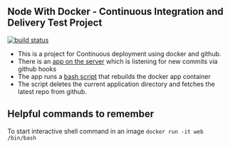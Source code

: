 ## Node With Docker - Continuous Integration and Delivery Test Project

[![build status](https://img.shields.io/travis/epicallan/docker-continuous-deployment/master.svg?style=flat-square)](https://travis-ci.org/epicallan/docker-continuous-deployment)

- This is a project for Continuous deployment using docker
  and github.
- There is an [app on the server](https://github.com/epicallan/github-deploy-server) which is listening for new commits via github hooks
- The app runs a [bash script](https://github.com/epicallan/docker-continuous-deployment/blob/master/deploy.sh) that rebuilds the docker app container
- The script deletes the current application directory and fetches the latest repo from github.



## Helpful commands to remember

To start interactive shell command in an image ```docker run -it web /bin/bash```
